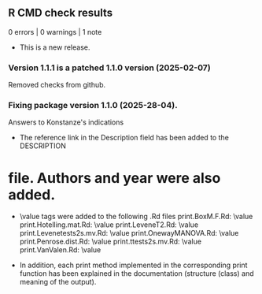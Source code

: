 ## R CMD check results

0 errors | 0 warnings | 1 note

* This is a new release.

### Version 1.1.1 is a patched 1.1.0 version (2025-02-07)

Removed checks from github.

### Fixing package version 1.1.0 (2025-28-04).

Answers to Konstanze's indications 

* The reference link in the Description field has been added to the DESCRIPTION 
# file. Authors and year were also added.

* \value tags were added to the following .Rd files
      print.BoxM.F.Rd: \value
      print.Hotelling.mat.Rd: \value
      print.LeveneT2.Rd: \value
      print.Levenetests2s.mv.Rd: \value
      print.OnewayMANOVA.Rd: \value
      print.Penrose.dist.Rd: \value
      print.ttests2s.mv.Rd: \value
      print.VanValen.Rd: \value

* In addition, each print method implemented in the corresponding 
print function has been explained in the documentation (structure (class) 
and meaning of the output).

